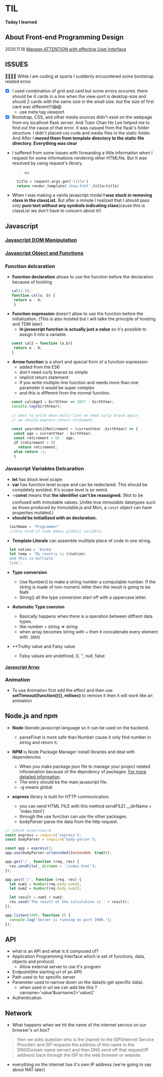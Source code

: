 # TIL
**Today I learned**


## About Front-end Programming Design
2020.11.18
[Manage ATTENTION with effective User Interface](https://github.com/General-code/TIL/blob/main/Front-end%20Design%20Princple.md)


## ISSUES
🤷‍♂️🤷‍♀️ Wihle I am coding at sparta I suddenly encountered some bootstrap related erros
  - [x] I used combination of grid and card but some errors occured. there should be 4 cards in a line when the view-port is desktop-size and should 2 cards with the same size in the small size. but the size of first card was different!!!😱😱 
    - use meta tag viewport
  - [x] Bootstrap, CSS, and other media sources didn't exist on the webpage from my localhost flask server. And Tutor Chan Ho Lee helped me to find out the cause of that error. It was casued from the flask's folder structure. I didn't placed css code and media files in the static folder. And After I **moved them from template directory to the static file directory. Everything was clear** 

- I suffered from some issues with forwarding a little information when I request for some informations rendering other HTMLfile. But It was resolved by using request's library. 
  > ex 
  
  ```python
    title = request.args.get('title')
    return render_template('show.html',title=title)
  ```
- When I was making a vanila javascript modal **I was stuck in removing class in the classList.** But after a minute I realized that I should pass only **pure text without any symbols indicating class**(cause this is classList we don't have to concern about it!)
## Javascript

### [Javascript DOM Manipulation](https://github.com/General-code/TIL/blob/main/Javascript%20DOM%20manipulation.md)


### [Javascript Object and Functions](https://github.com/General-code/TIL/blob/main/Javascript/Javascript%20Object%20and%20Functions.md)

### Function delcaration
- **Function declaration** allows to use the function before the declaration because of hoisting
```javascript
   cal(3,5);
   function cal(a, b) {
    return a - b;
    }
```
- **Function expression** doesn't allow to use the function before the initialization. (This is also hoisted but I will talke the principle of hoisting and TDM later)
  - **In javascript function is actually just a value** so it's possible to assign it into a variable.
```javascript
   const cal2 = function (a,b){
    return a - b;
   }
```
- **Arrow function** is a short and special form of a function expression
  - added from the ES6
  - don't need curly braces so simple
  - implicit return statement
  - if you write multiple-line function and needs more than one parameter it would be super complex
  - and this is different from the normal function. 
  
```javascript
   const calcAge3 = birthYear => 2037 - birthYear;
   console.log(birthYear);
   
   // when to write down multi-line we need curly brace again
   // we should express return statement.
   
   const yearsUntilRetirement = (currentYear ,birthYear) => {
    const age = currentYear - birthYear;
    const retirement = 65 - age;
    if (retirement > 0)
      return retirement;
    else return -1;
    }
```


### Javascript Variables Delcaration
- **let** has block level scope
- **var** has function level scope and can be redeclared. This should be completely avoided. It's scope level is so weird.
- ⭐**const** means that **the identifier can’t be reassigned.** (Not to be confused with immutable values. Unlike true immutable datatypes such as those produced by Immutable.js and Mori, a `const` object can have properties mutated.) 
- **should be initiallized with an declaration.**

```javascript
  lastName = 'Programmer'
  //this kind of code makes globlal variable.

```


- **Template Literals** can assemble mulitiple piece of code in one string.
```javascript
  let nation = 'korea'
  let temp = `My country is ${nation}
  and this is multiple
  line`;
```

- **Type conversion**
  - Use Number() to make a string number a computable number. If the string is made of non-numeric letter then the result is going to be NaN
  - String() all the type conversion start off with a uppercase letter.
- **Automatic Type coercion**
  - Basically happens when there is a operation between diffrent data types.
  - like number + string => string
  - when array becomes string with + then it concatenate every element with .(dot)

- **Truthy value and Falsy value
  - Falsy values are undefined, 0, '', null, false



#### [Javascript Array](https://github.com/General-code/TIL/blob/main/JavascriptArray.md)

### Animation 
- To use Animation first add the effect and then use **setTimeout(function(){}, milisec)** to remove it then it will work like an animation



## Node.js and npm
- **Node** liberate javascript language so it can be used on the backend. 
  - parseFloat is more safe than Number cause it only find number in string and return it.
- **NPM** is Node Package Manager install libraries and deal with dependencies
  - When you make package.json file to manage your project related inforamation because of the depndency of packages. [For more detailed information](https://docs.npmjs.com/cli/v6/configuring-npm/package-json).
  - The entry should be the main javascript file.
  - -g means global 
  
- **express** library is bulit for HTTP communication.
  - you can send HTML FILE with this method sendFILE( __dirName + 'index.html')
  - through the use function can use the other packages.
  - bodyParser parse the data from the http request.
```javascript
// jshint esversion:6
const express = require('express');
const bodyParser = require('body-parser');

const app = express();
app.use(bodyParser.urlencoded({extended: true}));

app.get('/', function (req, res) {
  res.sendFile(__dirname + '/index.html');
});

app.post('/', function (req, res) {
  let num1 = Number(req.body.num1);
  let num2 = Number(req.body.num2);

  let result = num1 + num2;
  res.send('The result of the calculation is ' + result);
});

app.listen(3000, function () {
  console.log('Server is running on port 3000.');
});
```

## API
- what is an API and what is it composed of?
- Application Programming Interface which is set of functions, data, objects and protocol.
  - Allow external server to use it's program
- Endpoint(the starting url of an API)
- Path used to for specific server
- Parameter used to narrow down on the data(to get specific data).
  - when used in url we can add like this ?varname='value'&varname2='value2'
- Authentication

## Network 
- What happens when we hit the name of the internet service on our browser's url box? 
> then we asks question who is the {name} to the ISP(Internet Service Provider) and ISP requests the address of this name to the DNS(Domain name server)
and then DNS send off that request(IP address) back through the ISP to the web browser or website.
- everything on the internet has it's own IP address (we're going to say about NAT later)
